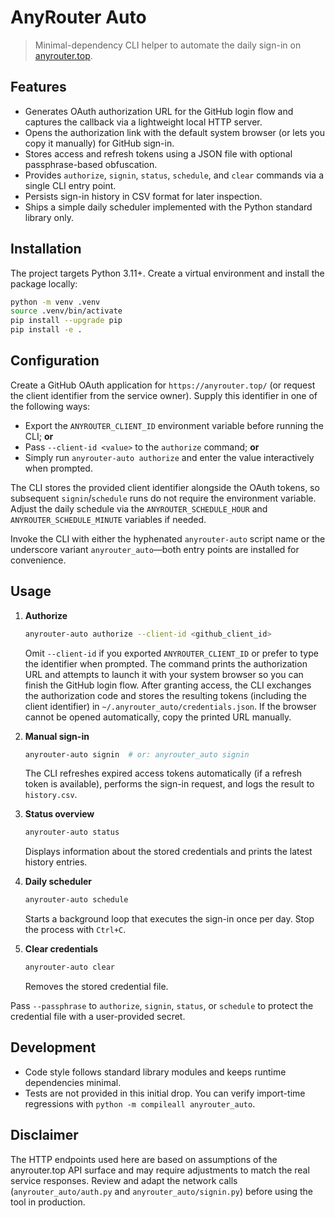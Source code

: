 # AnyRouter Auto

> Minimal-dependency CLI helper to automate the daily sign-in on [anyrouter.top](https://anyrouter.top/).

## Features

- Generates OAuth authorization URL for the GitHub login flow and captures the callback via a lightweight local HTTP server.
- Opens the authorization link with the default system browser (or lets you copy it manually) for GitHub sign-in.
- Stores access and refresh tokens using a JSON file with optional passphrase-based obfuscation.
- Provides `authorize`, `signin`, `status`, `schedule`, and `clear` commands via a single CLI entry point.
- Persists sign-in history in CSV format for later inspection.
- Ships a simple daily scheduler implemented with the Python standard library only.

## Installation

The project targets Python 3.11+. Create a virtual environment and install the package locally:

```bash
python -m venv .venv
source .venv/bin/activate
pip install --upgrade pip
pip install -e .
```

## Configuration

Create a GitHub OAuth application for `https://anyrouter.top/` (or request the client identifier from the service owner). Supply this identifier in one of the following ways:

- Export the `ANYROUTER_CLIENT_ID` environment variable before running the CLI; **or**
- Pass `--client-id <value>` to the `authorize` command; **or**
- Simply run `anyrouter-auto authorize` and enter the value interactively when prompted.

The CLI stores the provided client identifier alongside the OAuth tokens, so subsequent `signin`/`schedule` runs do not require the environment variable. Adjust the daily schedule via the `ANYROUTER_SCHEDULE_HOUR` and `ANYROUTER_SCHEDULE_MINUTE` variables if needed.

Invoke the CLI with either the hyphenated `anyrouter-auto` script name or the underscore variant `anyrouter_auto`—both entry points are installed for convenience.

## Usage

1. **Authorize**
   ```bash
   anyrouter-auto authorize --client-id <github_client_id>
   ```
   Omit `--client-id` if you exported `ANYROUTER_CLIENT_ID` or prefer to type the identifier when prompted. The command prints the authorization URL and attempts to launch it with your system browser so you can finish the GitHub login flow. After granting access, the CLI exchanges the authorization code and stores the resulting tokens (including the client identifier) in `~/.anyrouter_auto/credentials.json`. If the browser cannot be opened automatically, copy the printed URL manually.

2. **Manual sign-in**
   ```bash
   anyrouter-auto signin  # or: anyrouter_auto signin
   ```
   The CLI refreshes expired access tokens automatically (if a refresh token is available), performs the sign-in request, and logs the result to `history.csv`.

3. **Status overview**
   ```bash
   anyrouter-auto status
   ```
   Displays information about the stored credentials and prints the latest history entries.

4. **Daily scheduler**
   ```bash
   anyrouter-auto schedule
   ```
   Starts a background loop that executes the sign-in once per day. Stop the process with `Ctrl+C`.

5. **Clear credentials**
   ```bash
   anyrouter-auto clear
   ```
   Removes the stored credential file.

Pass `--passphrase` to `authorize`, `signin`, `status`, or `schedule` to protect the credential file with a user-provided secret.

## Development

- Code style follows standard library modules and keeps runtime dependencies minimal.
- Tests are not provided in this initial drop. You can verify import-time regressions with `python -m compileall anyrouter_auto`.

## Disclaimer

The HTTP endpoints used here are based on assumptions of the anyrouter.top API surface and may require adjustments to match the real service responses. Review and adapt the network calls (`anyrouter_auto/auth.py` and `anyrouter_auto/signin.py`) before using the tool in production.
